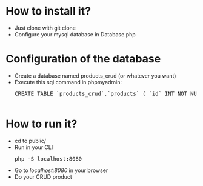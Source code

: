 # How to install it?
<ul>
  <li>Just clone with git clone</li>
  <li>Configure your mysql database in Database.php</li>
</ul>

# Configuration of the database
<ul>
  <li>Create a database named products_crud (or whatever you want)</li>
  <li>
    Execute this sql command in phpmyadmin:
    <pre>
CREATE TABLE `products_crud`.`products` ( `id` INT NOT NULL AUTO_INCREMENT , `title` VARCHAR(250) NOT NULL , `description` VARCHAR(3000) NULL , `image` VARCHAR(100) NULL , `price` DECIMAL NOT NULL , `create_date` DATETIME NOT NULL DEFAULT CURRENT_TIMESTAMP , PRIMARY KEY (`id`)) ENGINE = InnoDB; 
    </pre>
   </li>
</ul>


# How to run it?
<ul>
  <li>cd to public/</li>
  <li>
   Run in your CLI<pre>php -S localhost:8080</pre>
  </li>
  <li>Go to <em>localhost:8080</em> in your browser</li>
  <li>Do your CRUD product</li>
</ul>

